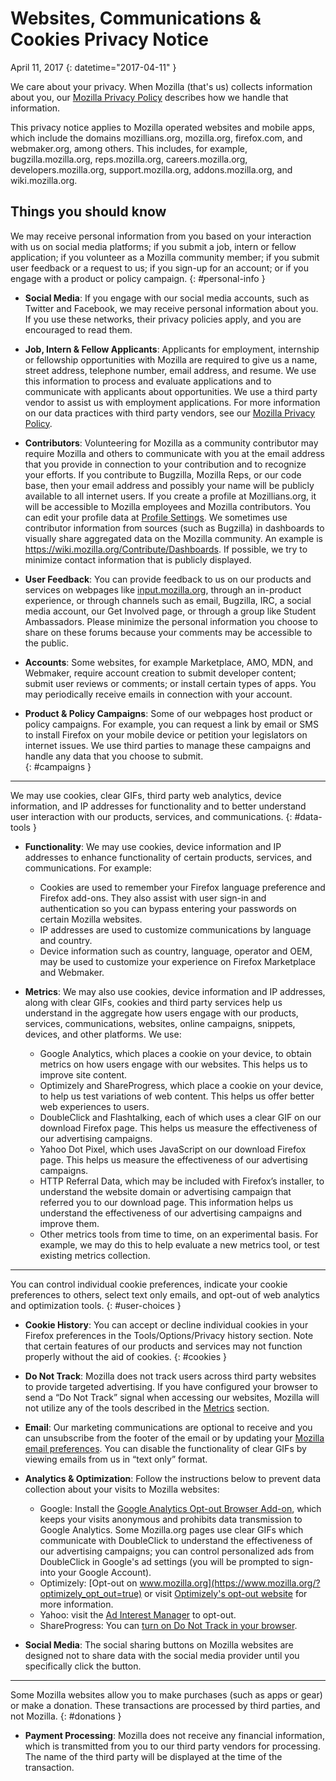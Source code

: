 # Websites, Communications & Cookies Privacy Notice

April 11, 2017
{: datetime="2017-04-11" }

We care about your privacy. When Mozilla (that's us) collects information about you, our [Mozilla Privacy Policy](https://www.mozilla.org/privacy/) describes how we handle that information.

This privacy notice applies to Mozilla operated websites and mobile apps, which include the domains mozillians.org, mozilla.org, firefox.com, and webmaker.org, among others. This includes, for example, bugzilla.mozilla.org, reps.mozilla.org, careers.mozilla.org, developers.mozilla.org, support.mozilla.org, addons.mozilla.org, and wiki.mozilla.org.

## Things you should know

We may receive personal information from you based on your interaction with us on social media platforms; if you submit a job, intern or fellow application; if you volunteer as a Mozilla community member; if you submit user feedback or a request to us; if you sign-up for an account; or if you engage with a product or policy campaign. 
{: #personal-info }

* **Social Media**: If you engage with our social media accounts, such as Twitter and Facebook, we may receive personal information about you. If you use these networks, their privacy policies apply, and you are encouraged to read them.

* **Job, Intern & Fellow Applicants**: Applicants for employment, internship or fellowship opportunities with Mozilla are required to give us a name, street address, telephone number, email address, and resume. We use this information to process and evaluate applications and to communicate with applicants about opportunities. We use a third party vendor to assist us with employment applications. For more information on our data practices with third party vendors, see our [Mozilla Privacy Policy](https://www.mozilla.org/privacy/).

* **Contributors**: Volunteering for Mozilla as a community contributor may require Mozilla and others to communicate with you at the email address that you provide in connection to your contribution and to recognize your efforts. If you contribute to Bugzilla, Mozilla Reps, or our code base, then your email address and possibly your name will be publicly available to all internet users. If you create a profile at Mozillians.org, it will be accessible to Mozilla employees and Mozilla contributors. You can edit your profile data at [Profile Settings](https://mozillians.org/user/edit). We sometimes use contributor information from sources (such as Bugzilla) in dashboards to visually share aggregated data on the Mozilla community. An example is <https://wiki.mozilla.org/Contribute/Dashboards>. If possible, we try to minimize contact information that is publicly displayed.

* **User Feedback**:  You can provide feedback to us on our products and services on webpages like [input.mozilla.org](https://input.mozilla.org/), through an in-product experience, or through channels such as email, Bugzilla, IRC, a social media account, our Get Involved page, or through a group like Student Ambassadors. Please minimize the personal information you choose to share on these forums because your comments may be accessible to the public.

* **Accounts**: Some websites, for example Marketplace, AMO, MDN, and Webmaker, require account creation to submit developer content; submit user reviews or comments; or install certain types of apps.  You may periodically receive emails in connection with your account. 

* **Product & Policy Campaigns**:  Some of our webpages host product or policy campaigns. For example, you can request a link by email or SMS to install Firefox on your mobile device or petition your legislators on internet issues. We use third parties to manage these campaigns and handle any data that you choose to submit.  
{: #campaigns }

---------------------------------------

We may use cookies, clear GIFs, third party web analytics, device information, and IP addresses for functionality and to better understand user interaction with our products, services, and communications. 
{: #data-tools }

* **Functionality**: We may use cookies, device information and IP addresses to enhance functionality of certain products, services, and communications. For example:
    * Cookies are used to remember your Firefox language preference and Firefox add-ons. They also assist with user sign-in and authentication so you can bypass entering your passwords on certain Mozilla websites.  
    * IP addresses are used to customize communications by language and country.  
    * Device information such as country, language, operator and OEM, may be used to customize your experience on Firefox Marketplace and Webmaker.

* **Metrics**: We may also use cookies, device information and IP addresses, along with clear GIFs, cookies and third party services help us understand in the aggregate how users engage with our products, services, communications, websites, online campaigns, snippets, devices, and other platforms. We use:
    * Google Analytics, which places a cookie on your device, to obtain metrics on how users engage with our websites.      This helps us to improve site content.  
    * Optimizely and ShareProgress, which place a cookie on your device, to help us test variations of web content.  This helps us offer     better web experiences to users.
    * DoubleClick and Flashtalking, each of which uses a clear GIF on our download Firefox page.  This helps us measure the effectiveness of our     advertising campaigns.
    * Yahoo Dot Pixel, which uses JavaScript on our download Firefox page. This helps us measure the effectiveness of our advertising campaigns. 
    * HTTP Referral Data, which may be included with Firefox’s installer, to understand the website domain or advertising campaign that referred you to our download page. This information helps us understand the effectiveness of our advertising campaigns and improve them.
    * Other metrics tools from time to time, on an experimental basis. For example, we may do this to help evaluate a new metrics tool, or test existing metrics collection.

---------------------------------------

You can control individual cookie preferences, indicate your cookie preferences to others, select text only emails, and opt-out of web analytics and optimization tools. 
{: #user-choices }

* **Cookie History**: You can accept or decline individual cookies in your Firefox preferences in the Tools/Options/Privacy history section. Note that certain features of our products and services may not function properly without the aid of cookies.
{: #cookies }

* **Do Not Track**: Mozilla does not track users across third party websites to provide targeted advertising. If you have configured your browser to send a “Do Not Track” signal when accessing our websites, Mozilla will not utilize any of the tools described in the [Metrics](#data-tools) section.

* **Email**: Our marketing communications are optional to receive and you can unsubscribe from the footer of the email or by updating your [Mozilla email preferences](https://www.mozilla.org/newsletter/recovery/). You can disable the functionality of clear GIFs by viewing emails from us in “text only” format.

* **Analytics & Optimization**: Follow the instructions below to prevent data collection about your visits to Mozilla websites:
    *  Google: Install the [Google Analytics Opt-out Browser Add-on](https://tools.google.com/dlpage/gaoptout), which keeps your visits anonymous and prohibits data transmission to Google Analytics. Some Mozilla.org pages use clear GIFs which communicate with DoubleClick to understand the effectiveness of our advertising campaigns; you can control personalized ads from DoubleClick in Google's ad settings (you will be prompted to sign-into your Google Account).
    *  Optimizely: [Opt-out on www.mozilla.org](https://www.mozilla.org/?optimizely_opt_out=true) or visit [Optimizely's opt-out website](https://www.optimizely.com/opt_out) for more information.
    *  Yahoo: visit the [Ad Interest Manager](https://aim.yahoo.com/aim/us/en/optout/) to opt-out.
    *  ShareProgress: You can [turn on Do Not Track in your browser](https://support.mozilla.org/kb/how-do-i-turn-do-not-track-feature). 

* **Social Media**: The social sharing buttons on Mozilla websites are designed not to share data with the social media provider until you specifically click the button.

---------------------------------------

Some Mozilla websites allow you to make purchases (such as apps or gear) or make a donation. These transactions are processed by third parties, and not Mozilla. 
{: #donations }

* **Payment Processing**:   Mozilla does not receive any financial information, which is transmitted from you to our third party vendors for processing. The name of the third party will be displayed at the time of the transaction.
